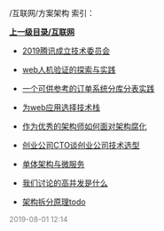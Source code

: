 /互联网/方案架构 索引：


**[上一级目录/互联网](/互联网/index.md)**

- [2019腾讯成立技术委员会](/互联网/方案架构/2019腾讯成立技术委员会.md)

- [web人机验证的探索与实践](/互联网/方案架构/web人机验证的探索与实践.md)

- [一个可供参考的订单系统分库分表实践](/互联网/方案架构/一个可供参考的订单系统分库分表实践.md)

- [为web应用选择技术栈](/互联网/方案架构/为web应用选择技术栈.md)

- [作为优秀的架构师如何面对架构腐化](/互联网/方案架构/作为优秀的架构师如何面对架构腐化.md)

- [创业公司CTO谈创业公司技术选型](/互联网/方案架构/创业公司CTO谈创业公司技术选型.md)

- [单体架构与微服务](/互联网/方案架构/单体架构与微服务.md)

- [我们讨论的高并发是什么](/互联网/方案架构/我们讨论的高并发是什么.md)

- [架构拆分原理todo](/互联网/方案架构/架构拆分原理todo.md)


<font size=2 color='grey'> 2019-08-01 12:14 </font>